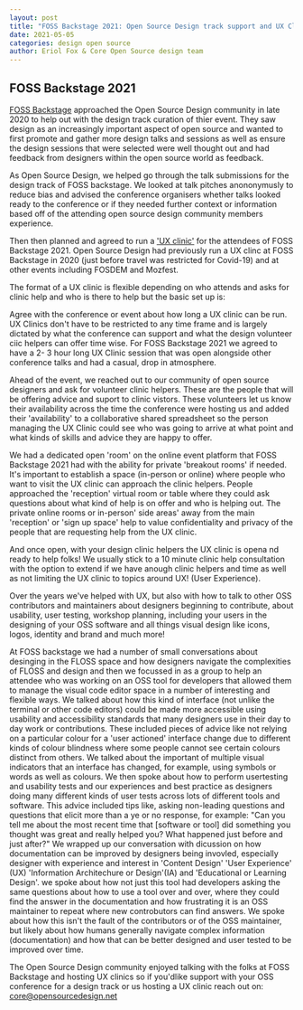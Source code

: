 ```yaml
---
layout: post
title: "FOSS Backstage 2021: Open Source Design track support and UX Clinic wrap up"
date: 2021-05-05
categories: design open source 
author: Eriol Fox & Core Open Source design team
---
```


## FOSS Backstage 2021

[FOSS Backstage](https://foss-backstage.de/) approached the Open Source Design community in late 2020 to help out with the design track curation of thier event. They saw design as an increasingly important aspect of open source and wanted to first promote and gather more design talks and sessions as well as ensure the design sessions that were selected were well thought out and had feedback from designers within the open source world as feedback.

As Open Source Design, we helped go through the talk submissions for the design track of FOSS backstage. We looked at talk pitches anononymusly to reduce bias and advised the conference organisers whether talks looked ready to the conference or if they needed further context or information based off of the attending open source design community members experience.

Then then planned and agreed to run a ['UX clinic'](https://github.com/opensourcedesign/opensourcedesign.github.io/blob/master/presentations/UX%20Clinic.pdf) for the attendees of FOSS Backstage 2021. Open Source Design had previously run a UX clinc at FOSS Backstage in 2020 (just before travel was restricted for Covid-19) and at other events including FOSDEM and Mozfest. 

The format of a UX clinic is flexible depending on who attends and asks for clinic help and who is there to help but the basic set up is:
    
Agree with the conference or event about how long a UX clinic can be run. UX Clinics don't have to be restricted to any time frame and is largely dictated by what the conference can support and what the design volunteer ciic helpers can offer time wise. For FOSS Backstage 2021 we agreed to have a 2- 3 hour long UX Clinic session that was open alongside other conference talks and had a casual, drop in atmosphere.

Ahead of the event, we reached out to our community of open source designers and ask for volunteer clinic helpers. These are the people that will be offering advice and suport to clinic vistors. These volunteers let us know their availability across the time the conference were hosting us and added their 'availability' to a collaborative shared spreadsheet so the person managing the UX Clinic could see who was going to arrive at what point and what kinds of skills and advice they are happy to offer.

    
We had a dedicated open 'room' on the online event platform that FOSS Backstage 2021 had with the ability for private 'breakout rooms' if needed. It's important to  establish a space (in-person or online) where people who want to visit the UX clinic can approach the clinic helpers.
People approached the 'reception' virtual room or table where they could ask questions about what kind of help is on offer and who is helping out. 
The private online rooms or in-person' side areas' away from the main 'reception' or 'sign up space' help to value confidentiality and privacy of the people that are requesting help from the UX clinic.

And once open, with your design clinic helpers the UX clinic is opena nd ready to help folks! We usually stick to a 10 minute clinic help consultation with the option to extend if we have anough clinic helpers and time as well as not limiting the UX clinic to topics around UX! (User Experience). 

Over the years we've helped with UX, but also with how to talk to other OSS contributors and maintainers about designers beginning to contribute, about usability, user testing, workshop planning, including your users in the designing of your OSS software and all things visual design like icons, logos, identity and brand and much more!


At FOSS backstage we had a number of small conversations about desinging in the FLOSS space and how designers navigate the complexities of FLOSS and design and then we focussed in as a group to help an attendee who was working on an OSS tool for developers that allowed them to manage the visual code editor space in a number of interesting and flexible ways. We talked about how this kind of interface (not unlike the terminal or other code editors) could be made more accessible using usability and accessibility standards that many designers use in their day to day work or contributions. These included pieces of advice like not relying on a particular colour for a 'user actioned' interface change due to different kinds of colour blindness where some people cannot see certain colours distinct from others. We talked about the important of multiple visual indicators that an interface has changed, for example, using symbols or words as well as colours.
We then spoke about how to perform usertesting and usability tests and our experiences and best practice as designers doing many different kinds of user tests across lots of different tools and software. This advice included tips like, asking non-leading questions and questions that elicit more than a ye or no response, for example: "Can you tell me about the most recent time that [software or tool] did something you thought was great and really helped you? What happened just before and just after?"
We wrapped up our conversation with dicussion on how documentation can be improved by designers being invovled, especially designer with experience and interest in 'Content Design' 'User Experience' (UX) 'Information Architechure or Design'(IA) and 'Educational or Learning Design'. we spoke about how not just this tool had developers asking the same questions about how to use a tool over and over, where they could find the answer in the documentation and how frustrating it is an OSS maintainer to repeat where new controbutors can find answers. We spoke about how this isn't the fault of the contributors or of the OSS maintainer, but likely about how humans generally navigate complex information (documentation) and how that can be better designed and user tested to be improved over time.

The Open Source Design community enjoyed talking with the folks at FOSS Backstage and hosting UX clinics so if you'dlike support with your OSS conference for a design track or us hosting a UX clinic reach out on: core@opensourcedesign.net 
